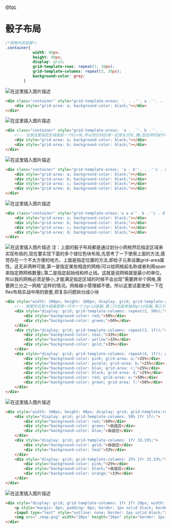 @[toc](Grid布局练习-汇总)

# 骰子布局

```css
/*网格外层容器*/
.container{
			width: 90px;
			height: 90px;
			display: grid;
			grid-template-rows: repeat(3, 30px);
			grid-template-columns: repeat(3, 30px);
			background-color: grey; 
		}
```

![在这里插入图片描述](https://img-blog.csdnimg.cn/20210317174208909.png?x-oss-process=image/watermark,type_ZmFuZ3poZW5naGVpdGk,shadow_10,text_aHR0cHM6Ly9ibG9nLmNzZG4ubmV0L3FxXzM3NDY0ODc4,size_16,color_FFFFFF,t_70#pic_center)
```html
<div class="container" style="grid-template-areas: '. . .''. a .''. . .';">
	<div style="grid-area: a; background-color: black;"></div>
</div>
```

![在这里插入图片描述](https://img-blog.csdnimg.cn/2021031717442677.png?x-oss-process=image/watermark,type_ZmFuZ3poZW5naGVpdGk,shadow_10,text_aHR0cHM6Ly9ibG9nLmNzZG4ubmV0L3FxXzM3NDY0ODc4,size_16,color_FFFFFF,t_70#pic_center)
```html
<div class="container" style="grid-template-areas: 'a . .''. b .''. . .'; ">
	<!-- 注意这里指定区域是给一个div块,所以划分的区域一定是长方形,像L型这样的就不可行 -->
	<div style="grid-area: a; background-color: black;"></div>
	<div style="grid-area: b; background-color: black;"></div>
</div>
```

![在这里插入图片描述](https://img-blog.csdnimg.cn/20210317174528410.png?x-oss-process=image/watermark,type_ZmFuZ3poZW5naGVpdGk,shadow_10,text_aHR0cHM6Ly9ibG9nLmNzZG4ubmV0L3FxXzM3NDY0ODc4,size_16,color_FFFFFF,t_70#pic_center)
```html
<div class="container" style="grid-template-areas: 'a . b''. . .''c . d';">
	<div style="grid-area: a; background-color: black;"></div>
	<div style="grid-area: b; background-color: black;"></div>
	<div style="grid-area: c; background-color: black;"></div>
	<div style="grid-area: d; background-color: black;"></div>
</div>
```
![在这里插入图片描述](https://img-blog.csdnimg.cn/20210317174632499.png?x-oss-process=image/watermark,type_ZmFuZ3poZW5naGVpdGk,shadow_10,text_aHR0cHM6Ly9ibG9nLmNzZG4ubmV0L3FxXzM3NDY0ODc4,size_16,color_FFFFFF,t_70#pic_center)
```html
<div class="container" style="grid-template-areas:'a a a''. b .''c . d';">
	<div style="grid-area: a; background-color: black;"></div>
	<div style="grid-area: b; background-color: black;"></div>
	<div style="grid-area: c; background-color: black;"></div>
	<div style="grid-area: d; background-color: black;"></div>
</div>
```
![在这里插入图片描述](https://img-blog.csdnimg.cn/20210317174727327.png?x-oss-process=image/watermark,type_ZmFuZ3poZW5naGVpdGk,shadow_10,text_aHR0cHM6Ly9ibG9nLmNzZG4ubmV0L3FxXzM3NDY0ODc4,size_16,color_FFFFFF,t_70#pic_center)
注：上面的骰子布局都是通过划分小网格然后指定区域来实现布局的,现在要实现下面的多个错位色块布局,先思考了一下使用上面的方法,感觉存在一个不太方便的地方。上面是指定位置的方法,即给子元素设置grid-area属性。这无非两种可能,第一是指定某些相连的网格(可以给网格起名称或者利用span来指定跨网格数量),第二是指定起始线和终止线。这就是说网格就是最小的单位。所以我的网格必须足够小,才能满足指定区域的时候不会出现"需要跨半个网格,需要跨三分之一网格"这样的情况。网格越小管理越不便。所以这里试着使用一下在flex布局实战中用的嵌套,把复杂问题拆分成小块
```html
<div style="width: 100px; height: 100px; display: grid; grid-template-rows: repeat(2, 20%) 60%; color: white; font-size: 10px;">
	<!-- 嵌套形式是大容器里第一行为一个小grid容器,第二行也是单独的grid容器,第三行和第四行发现容易通过直接指定区域来进行实现,所以第三行和第四行作为一个grid容器 -->
	<div style="display: grid; grid-template-columns: repeat(2, 50%);">
		<div style="background-color: red;">50%</div>
		<div style="background-color: green;">50%</div>
	</div>
	<div style="display: grid; grid-template-columns: repeat(3, 1fr);">
		<div style="background-color: teal;">33%</div>
		<div style="background-color: yellow">33%</div>
		<div style="background-color: gold;">33%</div>
	</div>
	<div style="display: grid; grid-template-columns: repeat(4, 1fr); grid-template-rows: repeat(3, 1fr); grid-template-areas: 'a b c d' 'e e f f' 'e e f f';">
		<div style="background-color: pink; grid-area: a;">25%</div>
		<div style="background-color: purple; grid-area: b;">25%</div>
		<div style="background-color: blue; grid-area: c;">25%</div>
		<div style="background-color: black; grid-area: d;">25%</div>
		<div style="background-color: red; grid-area: e;">50%</div>
		<div style="background-color: green; grid-area: f;">50%</div>
	</div>
</div>
```
![在这里插入图片描述](https://img-blog.csdnimg.cn/20210317174915223.png?x-oss-process=image/watermark,type_ZmFuZ3poZW5naGVpdGk,shadow_10,text_aHR0cHM6Ly9ibG9nLmNzZG4ubmV0L3FxXzM3NDY0ODc4,size_16,color_FFFFFF,t_70#pic_center)
```html
<div style="width: 100px; height: 90px; display: grid; grid-template-rows: repeat(3, 30%); color: white; font-size: 10px;">
	<div style="display: grid; grid-template-columns: 50% 1fr 1fr;">
		<div style="background-color: red;">50%</div>
		<div style="background-color: green;">自适应</div>
		<div style="background-color: blue;">自适应</div>
	</div>
	<div style="display: grid; grid-template-columns: 1fr 33.33%;">
		<div style="background-color: gold;">自适应</div>
		<div style="background-color: teal">33%</div>
	</div>
	<div style="display: grid; grid-template-columns: 25% 1fr 33.33%;">
		<div style="background-color: pink;">25%</div>
		<div style="background-color: black;">自适应</div>
		<div style="background-color: orange;">33%</div>
	</div>
</div>
```
![在这里插入图片描述](https://img-blog.csdnimg.cn/20210317175014303.png#pic_center)
```html
<div style="display: grid; grid-template-columns: 1fr 2fr 20px; width: 350px; height: 20px; font-size: 10px;">
	<p style="margin: 0px; padding: 0px; border: 1px solid black; border-right: 0px; border-radius: 2px 0px 0px 2px; text-align: center; line-height: 20px;">请输入位置信息</p>
	<input type="text" style="outline: none; border: 1px solid black;">
	<img src="./map.png" width="20px" height="20px" style="border: 1px solid black; border-left: 0px; border-radius: 0px 2px 2px 0px; display: block;">
</div>
```